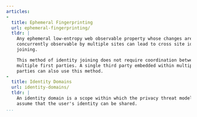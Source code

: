 ```yaml
---
articles:
-
  title: Ephemeral Fingerprinting
  url: ephemeral-fingerprinting/
  tldr: |
    Any ephemeral low-entropy web observable property whose changes are
    concurrently observable by multiple sites can lead to cross site identity
    joining.

    This method of identity joining does not require coordination between
    multiple first parties. A single third party embedded within multiple first
    parties can also use this method.
-
  title: Identity Domains
  url: identity-domains/
  tldr: |
    An identity domain is a scope within which the privacy threat model can
    assume that the user's identity can be shared.
...
```

